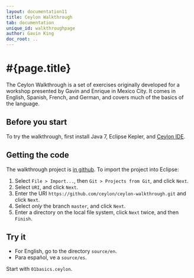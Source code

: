 ```yaml
---
layout: documentation11
title: Ceylon Walkthrough
tab: documentation
unique_id: walkthroughpage
author: Gavin King
doc_root: ..
---
```

# #{page.title}

The Ceylon Walkthrough is a set of exercises originally developed for 
a workshop presented by Gavin and Enrique in Mexico City. It comes in 
English, Spanish, French, and German, and covers much of the basics of 
the language.

## Before you start

To try the walkthrough, first install Java 7, Eclipse Kepler, and 
[Ceylon IDE](../ide/install).

## Getting the code

The walkthrough project is [in github](https://github.com/ceylon/ceylon-walkthrough).
To import the project into Eclipse:

1. Select `File > Import...`, then `Git > Projects from Git`, and click `Next`.
2. Select `URI`, and click `Next`.
3. Enter the URI `https://github.com/ceylon/ceylon-walkthrough.git` and click `Next`.
4. Select _only_ the branch `master`, and click `Next`.
5. Enter a directory on the local file system, click `Next` twice, and then `Finish`.

## Try it

* For English, go to the directory `source/en`.
* Para español, ve a `source/es`.

Start with `01basics.ceylon`.
 